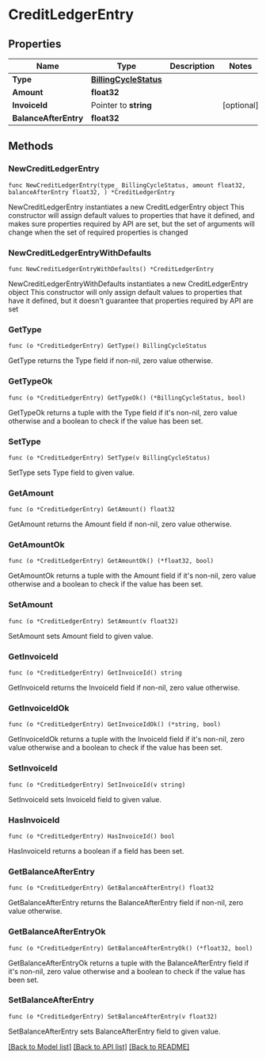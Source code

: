 # CreditLedgerEntry

## Properties

Name | Type | Description | Notes
------------ | ------------- | ------------- | -------------
**Type** | [**BillingCycleStatus**](BillingCycleStatus.md) |  | 
**Amount** | **float32** |  | 
**InvoiceId** | Pointer to **string** |  | [optional] 
**BalanceAfterEntry** | **float32** |  | 

## Methods

### NewCreditLedgerEntry

`func NewCreditLedgerEntry(type_ BillingCycleStatus, amount float32, balanceAfterEntry float32, ) *CreditLedgerEntry`

NewCreditLedgerEntry instantiates a new CreditLedgerEntry object
This constructor will assign default values to properties that have it defined,
and makes sure properties required by API are set, but the set of arguments
will change when the set of required properties is changed

### NewCreditLedgerEntryWithDefaults

`func NewCreditLedgerEntryWithDefaults() *CreditLedgerEntry`

NewCreditLedgerEntryWithDefaults instantiates a new CreditLedgerEntry object
This constructor will only assign default values to properties that have it defined,
but it doesn't guarantee that properties required by API are set

### GetType

`func (o *CreditLedgerEntry) GetType() BillingCycleStatus`

GetType returns the Type field if non-nil, zero value otherwise.

### GetTypeOk

`func (o *CreditLedgerEntry) GetTypeOk() (*BillingCycleStatus, bool)`

GetTypeOk returns a tuple with the Type field if it's non-nil, zero value otherwise
and a boolean to check if the value has been set.

### SetType

`func (o *CreditLedgerEntry) SetType(v BillingCycleStatus)`

SetType sets Type field to given value.


### GetAmount

`func (o *CreditLedgerEntry) GetAmount() float32`

GetAmount returns the Amount field if non-nil, zero value otherwise.

### GetAmountOk

`func (o *CreditLedgerEntry) GetAmountOk() (*float32, bool)`

GetAmountOk returns a tuple with the Amount field if it's non-nil, zero value otherwise
and a boolean to check if the value has been set.

### SetAmount

`func (o *CreditLedgerEntry) SetAmount(v float32)`

SetAmount sets Amount field to given value.


### GetInvoiceId

`func (o *CreditLedgerEntry) GetInvoiceId() string`

GetInvoiceId returns the InvoiceId field if non-nil, zero value otherwise.

### GetInvoiceIdOk

`func (o *CreditLedgerEntry) GetInvoiceIdOk() (*string, bool)`

GetInvoiceIdOk returns a tuple with the InvoiceId field if it's non-nil, zero value otherwise
and a boolean to check if the value has been set.

### SetInvoiceId

`func (o *CreditLedgerEntry) SetInvoiceId(v string)`

SetInvoiceId sets InvoiceId field to given value.

### HasInvoiceId

`func (o *CreditLedgerEntry) HasInvoiceId() bool`

HasInvoiceId returns a boolean if a field has been set.

### GetBalanceAfterEntry

`func (o *CreditLedgerEntry) GetBalanceAfterEntry() float32`

GetBalanceAfterEntry returns the BalanceAfterEntry field if non-nil, zero value otherwise.

### GetBalanceAfterEntryOk

`func (o *CreditLedgerEntry) GetBalanceAfterEntryOk() (*float32, bool)`

GetBalanceAfterEntryOk returns a tuple with the BalanceAfterEntry field if it's non-nil, zero value otherwise
and a boolean to check if the value has been set.

### SetBalanceAfterEntry

`func (o *CreditLedgerEntry) SetBalanceAfterEntry(v float32)`

SetBalanceAfterEntry sets BalanceAfterEntry field to given value.



[[Back to Model list]](../README.md#documentation-for-models) [[Back to API list]](../README.md#documentation-for-api-endpoints) [[Back to README]](../README.md)


